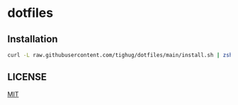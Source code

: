 # dotfiles

## Installation

```bash
curl -L raw.githubusercontent.com/tighug/dotfiles/main/install.sh | zsh
```

## LICENSE

[MIT](./LICENSE)
